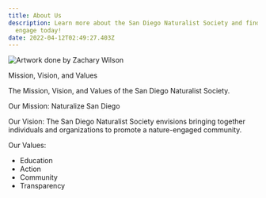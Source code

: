 ```yaml
---
title: About Us
description: Learn more about the San Diego Naturalist Society and find a way to
  engage today!
date: 2022-04-12T02:49:27.403Z
---
```

![Artwork done by Zachary Wilson](/assets/images/posts/logo.png "SDNS Logo")

Mission, Vision, and Values

The Mission, Vision, and Values of the San Diego Naturalist Society.

Our Mission: Naturalize San Diego

Our Vision: The San Diego Naturalist Society envisions bringing together individuals and organizations to promote a nature-engaged community.

Our Values: 

* Education
* Action
* Community
* Transparency